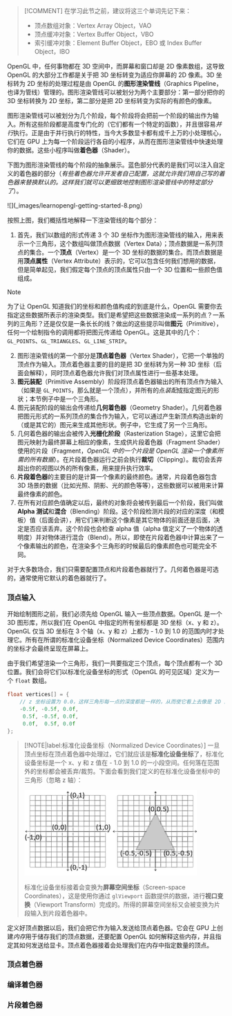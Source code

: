 > [!COMMENT]
> 在学习此节之前，建议将这三个单词先记下来：
> - 顶点数组对象：Vertex Array Object，VAO
> - 顶点缓冲对象：Vertex Buffer Object，VBO
> - 索引缓冲对象：Element Buffer Object，EBO 或 Index Buffer Object，IBO

OpenGL 中，任何事物都在 3D 空间中，而屏幕和窗口却是 2D 像素数组，这导致 OpenGL 的大部分工作都是关于把 3D 坐标转变为适应你屏幕的 2D 像素。3D 坐标转为 2D 坐标的处理过程是由 OpenGL 的**图形渲染管线**（Graphics Pipeline，也译为管线）管理的。图形渲染管线可以被划分为两个主要部分：第一部分把你的 3D 坐标转换为 2D 坐标，第二部分是把 2D 坐标转变为实际的有颜色的像素。

图形渲染管线可以被划分为几个阶段，每个阶段将会把前一个阶段的输出作为输入。所有这些阶段都是高度专门化的（它们都有一个特定的函数），并且很容易*并行*执行。正是由于并行执行的特性，当今大多数显卡都有成千上万的小处理核心，它们在 GPU 上为每一个阶段运行各自的小程序，从而在图形渲染管线中快速处理你的数据。这些小程序叫做**着色器**（Shader）。

下图为图形渲染管线的每个阶段的抽象展示。蓝色部分代表的是我们可以注入自定义的着色器的部分（*有些着色器允许开发者自己配置，这就允许我们用自己写的着色器来替换默认的。这样我们就可以更细致地控制图形渲染管线中的特定部分了*）。

![](_images/learnopengl-getting-started-8.png）

按照上图，我们概括性地解释一下渲染管线的每个部分：

1. 首先，我们以数组的形式传递 3 个 3D 坐标作为图形渲染管线的输入，用来表示一个三角形，这个数组叫做顶点数据（Vertex Data）；顶点数据是一系列顶点的集合。一个**顶点**（Vertex）是一个 3D 坐标的数据的集合。而顶点数据是用**顶点属性**（Vertex Attribute）表示的，它可以包含任何我们想用的数据，但是简单起见，我们假定每个顶点的顶点属性只由一个 3D 位置和一些颜色值组成。

> [!NOTE]
> 为了让 OpenGL 知道我们的坐标和颜色值构成的到底是什么，OpenGL 需要你去指定这些数据所表示的渲染类型。我们是希望把这些数据渲染成一系列的点？一系列的三角形？还是仅仅是一条长长的线？做出的这些提示叫做**图元**（Primitive），任何一个绘制指令的调用都将把图元传递给 OpenGL。这是其中的几个：`GL_POINTS`、`GL_TRIANGLES`、`GL_LINE_STRIP`。

2. 图形渲染管线的第一个部分是**顶点着色器**（Vertex Shader），它把一个单独的顶点作为输入。顶点着色器主要的目的是把 3D 坐标转为另一种 3D 坐标（后面会解释），同时顶点着色器允许我们对顶点属性进行一些基本处理。
3. **图元装配**（Primitive Assembly）阶段将顶点着色器输出的所有顶点作为输入（如果是 `GL_POINTS`，那么就是一个顶点），并所有的点*装配*成指定图元的形状；本节例子中是一个三角形。
4. 图元装配阶段的输出会传递给**几何着色器**（Geometry Shader）。几何着色器把图元形式的一系列顶点的集合作为输入，它可以通过产生新顶点构造出新的（或是其它的）图元来生成其他形状。例子中，它生成了另一个三角形。
5. 几何着色器的输出会被传入**光栅化阶段**（Rasterization Stage），这里它会把图元映射为最终屏幕上相应的像素，生成供片段着色器（Fragment Shader）使用的片段（Fragment，*OpenGL 中的一个片段是 OpenGL 渲染一个像素所需的所有数据*）。在片段着色器运行之前会执行**裁切**（Clipping）。裁切会丢弃超出你的视图以外的所有像素，用来提升执行效率。
6. **片段着色器**的主要目的是计算一个像素的最终颜色。通常，片段着色器包含 3D 场景的数据（比如光照、阴影、光的颜色等等），这些数据可以被用来计算最终像素的颜色。
7. 在所有对应颜色值确定以后，最终的对象将会被传到最后一个阶段，我们叫做 **Alpha 测试**和**混合**（Blending）阶段。这个阶段检测片段的对应的深度（和模板）值（后面会讲），用它们来判断这个像素是其它物体的前面还是后面，决定是否应该丢弃。这个阶段也会检查 alpha 值（alpha 值定义了一个物体的透明度）并对物体进行混合（Blend）。所以，即使在片段着色器中计算出来了一个像素输出的颜色，在渲染多个三角形的时候最后的像素颜色也可能完全不同。

对于大多数场合，我们只需要配置顶点和片段着色器就行了。几何着色器是可选的，通常使用它默认的着色器就行了。

### 顶点输入

开始绘制图形之前，我们必须先给 OpenGL 输入一些顶点数据。OpenGL 是一个 3D 图形库，所以我们在 OpenGL 中指定的所有坐标都是 3D 坐标（x、y 和 z）。OpenGL 仅当 3D 坐标在 3 个轴（x、y 和 z）上都为 - 1.0 到 1.0 的范围内时才处理它。所有在所谓的标准化设备坐标（Normalized Device Coordinates）范围内的坐标才会最终呈现在屏幕上。

由于我们希望渲染一个三角形，我们一共要指定三个顶点，每个顶点都有一个 3D 位置。我们会将它们以标准化设备坐标的形式（OpenGL 的可见区域）定义为一个 `float` 数组。

```c
float vertices[] = {
    // z 坐标设置为 0.0，这样三角形每一点的深度都是一样的，从而使它看上去像是 2D 的
    -0.5f, -0.5f, 0.0f,
     0.5f, -0.5f, 0.0f,
     0.0f,  0.5f, 0.0f
};
```

> [!NOTE|label:标准化设备坐标（Normalized Device Coordinates）]
> 一旦顶点坐标在顶点着色器中处理过，它们就应该是**标准化设备坐标**了，标准化设备坐标是一个 x、y 和 z 值在 - 1.0 到 1.0 的一小段空间。任何落在范围外的坐标都会被丢弃/裁剪。下面会看到我们定义的在标准化设备坐标中的三角形（忽略 z 轴）：
>
> ![](_images/learnopengl-getting-started-9.png)
>
> 标准化设备坐标接着会变换为**屏幕空间坐标**（Screen-space Coordinates），这是使用你通过 `glViewport` 函数提供的数据，进行**视口变换**（Viewport Transform）完成的。所得的屏幕空间坐标又会被变换为片段输入到片段着色器中。

定义好顶点数据以后，我们会把它作为输入发送给顶点着色器。它会在 GPU 上创建*内存*用于储存我们的顶点数据，还要配置 OpenGL 如何解释这些内存，并且指定其如何发送给显卡。顶点着色器接着会处理我们在内存中指定数量的顶点。

### 顶点着色器

### 编译着色器

### 片段着色器